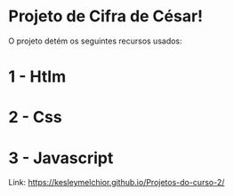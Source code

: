 # Projeto de Cifra de César!
O projeto detém os seguintes recursos usados:
# 1 - Htlm
# 2 - Css
# 3 - Javascript

Link: https://kesleymelchior.github.io/Projetos-do-curso-2/
